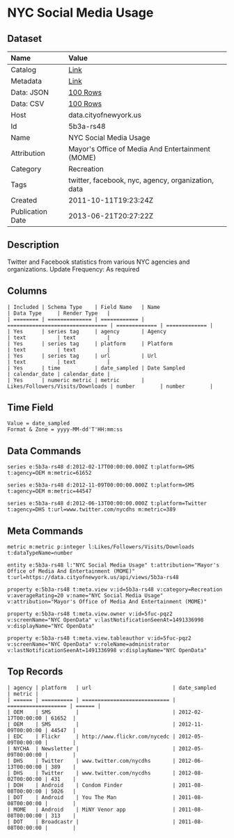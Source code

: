 # NYC Social Media Usage

## Dataset

| Name | Value |
| :--- | :---- |
| Catalog | [Link](https://catalog.data.gov/dataset/nyc-social-media-usage-555a2) |
| Metadata | [Link](https://data.cityofnewyork.us/api/views/5b3a-rs48) |
| Data: JSON | [100 Rows](https://data.cityofnewyork.us/api/views/5b3a-rs48/rows.json?max_rows=100) |
| Data: CSV | [100 Rows](https://data.cityofnewyork.us/api/views/5b3a-rs48/rows.csv?max_rows=100) |
| Host | data.cityofnewyork.us |
| Id | 5b3a-rs48 |
| Name | NYC Social Media Usage |
| Attribution | Mayor's Office of Media And Entertainment (MOME) |
| Category | Recreation |
| Tags | twitter, facebook, nyc, agency, organization, data |
| Created | 2011-10-11T19:23:24Z |
| Publication Date | 2013-06-21T20:27:22Z |

## Description

Twitter and Facebook statistics from various NYC agencies and organizations. Update Frequency: As required

## Columns

```ls
| Included | Schema Type    | Field Name   | Name                             | Data Type     | Render Type   |
| ======== | ============== | ============ | ================================ | ============= | ============= |
| Yes      | series tag     | agency       | Agency                           | text          | text          |
| Yes      | series tag     | platform     | Platform                         | text          | text          |
| Yes      | series tag     | url          | Url                              | text          | text          |
| Yes      | time           | date_sampled | Date Sampled                     | calendar_date | calendar_date |
| Yes      | numeric metric | metric       | Likes/Followers/Visits/Downloads | number        | number        |
```

## Time Field

```ls
Value = date_sampled
Format & Zone = yyyy-MM-dd'T'HH:mm:ss
```

## Data Commands

```ls
series e:5b3a-rs48 d:2012-02-17T00:00:00.000Z t:platform=SMS t:agency=OEM m:metric=61652

series e:5b3a-rs48 d:2012-11-09T00:00:00.000Z t:platform=SMS t:agency=OEM m:metric=44547

series e:5b3a-rs48 d:2012-06-13T00:00:00.000Z t:platform=Twitter t:agency=DHS t:url=www.twitter.com/nycdhs m:metric=389
```

## Meta Commands

```ls
metric m:metric p:integer l:Likes/Followers/Visits/Downloads t:dataTypeName=number

entity e:5b3a-rs48 l:"NYC Social Media Usage" t:attribution="Mayor's Office of Media And Entertainment (MOME)" t:url=https://data.cityofnewyork.us/api/views/5b3a-rs48

property e:5b3a-rs48 t:meta.view v:id=5b3a-rs48 v:category=Recreation v:averageRating=20 v:name="NYC Social Media Usage" v:attribution="Mayor's Office of Media And Entertainment (MOME)"

property e:5b3a-rs48 t:meta.view.owner v:id=5fuc-pqz2 v:screenName="NYC OpenData" v:lastNotificationSeenAt=1491336998 v:displayName="NYC OpenData"

property e:5b3a-rs48 t:meta.view.tableauthor v:id=5fuc-pqz2 v:screenName="NYC OpenData" v:roleName=administrator v:lastNotificationSeenAt=1491336998 v:displayName="NYC OpenData"
```

## Top Records

```ls
| agency | platform   | url                          | date_sampled        | metric | 
| ====== | ========== | ============================ | =================== | ====== | 
| OEM    | SMS        |                              | 2012-02-17T00:00:00 | 61652  | 
| OEM    | SMS        |                              | 2012-11-09T00:00:00 | 44547  | 
| EDC    | Flickr     | http://www.flickr.com/nycedc | 2012-05-09T00:00:00 |        | 
| NYCHA  | Newsletter |                              | 2012-05-09T00:00:00 |        | 
| DHS    | Twitter    | www.twitter.com/nycdhs       | 2012-06-13T00:00:00 | 389    | 
| DHS    | Twitter    | www.twitter.com/nycdhs       | 2012-08-02T00:00:00 | 431    | 
| DOH    | Android    | Condom Finder                | 2011-08-08T00:00:00 | 5026   | 
| DOT    | Android    | You The Man                  | 2011-08-08T00:00:00 |        | 
| MOME   | Android    | MiNY Venor app               | 2011-08-08T00:00:00 | 313    | 
| DOT    | Broadcastr |                              | 2011-08-08T00:00:00 |        | 
```